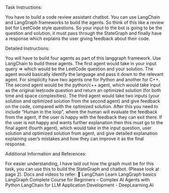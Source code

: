 Task Instructions:

You have to build a code review assistant chatbot. You can use LangChain and LangGraph frameworks to build the agents. So think of this like a review bot for LeetCode style questions.
So your input to the bot is going to be the question and solution, it must pass through the StateGraph and finally have a response which explains the user giving feedback about their code.

Detailed Instructions:

You will have to build four agents as part of this langgraph framework. Use LangChain to build these agents.
The first agent would take in your input query => which would be the LeetCode question and your solution. The agent would basically identify the language and pass it down to the relevant agent. For simplicity have two agents one for Python and another for C++.
The second agent would be the python/c++ agent, which would take input as the original leetcode question and return an optimized solution (for both time and space complexities).
The third agent would take two inputs (your solution and optimized solution from the second agent) and give feedback on the code, compared with the optimized solution.
After this you need to include “Human in the loop”, where the human will evaluate the feedback from the agent, if the user is happy with the feedback they can exit there.
If the user is not happy and wants further explanation then this must go to the final agent (fourth agent), which would take in the input question, user solution and optimized solution from agent, and give detailed explanation explaining user’s mistakes and how they can improve it as the final response.


Additional Information and References:

For easier understanding, I have laid out how the graph must be for this task, you can use this to build the StateGraph and chatbot. (Please look at page 2).
Docs and videos to refer:
️🔗 LangChain
Learn LangGraph basics
LangGraph Complete Course for Beginners – Complex AI Agents with Python
LangChain for LLM Application Development - DeepLearning.AI


 
